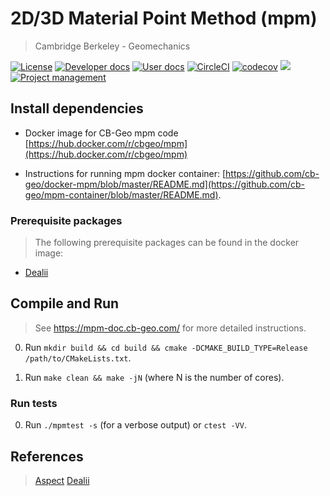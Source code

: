 # 2D/3D Material Point Method (mpm)
> Cambridge Berkeley - Geomechanics

[![License](https://img.shields.io/badge/license-MIT-blue.svg)](https://raw.githubusercontent.com/cb-geo/mpm/develop/license.md)
[![Developer docs](https://img.shields.io/badge/developer-docs-blue.svg)](http://cb-geo.github.io/mpm)
[![User docs](https://img.shields.io/badge/user-docs-blue.svg)](https://mpm.cb-geo.com/)
[![CircleCI](https://circleci.com/gh/cb-geo/mpm.svg?style=svg)](https://circleci.com/gh/cb-geo/mpm)
[![codecov](https://codecov.io/gh/cb-geo/mpm/branch/develop/graph/badge.svg)](https://codecov.io/gh/cb-geo/mpm)
[![](https://img.shields.io/github/issues-raw/cb-geo/mpm.svg)](https://github.com/cb-geo/mpm/issues)
[![Project management](https://img.shields.io/badge/projects-view-ff69b4.svg)](https://github.com/cb-geo/mpm/projects/)

## Install dependencies

* Docker image for CB-Geo mpm code [https://hub.docker.com/r/cbgeo/mpm](https://hub.docker.com/r/cbgeo/mpm)

* Instructions for running mpm docker container: [https://github.com/cb-geo/docker-mpm/blob/master/README.md](https://github.com/cb-geo/mpm-container/blob/master/README.md).

### Prerequisite packages
> The following prerequisite packages can be found in the docker image:

* [Dealii](http://dealii.org/)

## Compile and Run
> See https://mpm-doc.cb-geo.com/ for more detailed instructions. 

0. Run `mkdir build && cd build && cmake -DCMAKE_BUILD_TYPE=Release /path/to/CMakeLists.txt`.

1. Run `make clean && make -jN` (where N is the number of cores).

### Run tests

0. Run `./mpmtest -s` (for a verbose output) or `ctest -VV`.

## References
> [Aspect](https://github.com/geodynamics/aspect)
> [Dealii](https://github.com/dealii/dealii)



